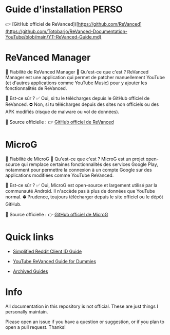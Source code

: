 # Guide d'installation PERSO
👉 [GitHub officiel de ReVanced]([https://github.com/ReVanced](https://github.com/Totobarjo/ReVanced-Documentation-YouTube/blob/main/YT-ReVanced-Guide.md)

# ReVanced Manager
🔹 Fiabilité de ReVanced Manager
📌 Qu'est-ce que c'est ?
ReVanced Manager est une application qui permet de patcher manuellement YouTube (et d'autres applications comme YouTube Music) pour y ajouter les fonctionnalités de ReVanced.

📌 Est-ce sûr ?
✅ Oui, si tu le télécharges depuis le GitHub officiel de ReVanced.
⛔ Non, si tu télécharges depuis des sites non officiels ou des APK modifiés (risque de malware ou vol de données).

📌 Source officielle :
👉 [GitHub officiel de ReVanced](https://github.com/ReVanced)
<br/>

# MicroG
🔹 Fiabilité de MicroG
📌 Qu'est-ce que c'est ?
MicroG est un projet open-source qui remplace certaines fonctionnalités des services Google Play, notamment pour permettre la connexion à un compte Google sur des applications modifiées comme YouTube ReVanced.

📌 Est-ce sûr ?
✅ Oui, MicroG est open-source et largement utilisé par la communauté Android. Il n'accède pas à plus de données que YouTube normal.
⛔ Prudence, toujours télécharger depuis le site officiel ou le dépôt GitHub.

📌 Source officielle :
👉 [GitHub officiel de MicroG](https://github.com/microg/GmsCore)

# Quick links

- [Simplified Reddit Client ID Guide](https://github.com/KobeW50/ReVanced-Documentation/blob/main/Reddit-Client-ID-Guide.md#info)

- [YouTube ReVanced Guide for Dummies](https://github.com/KobeW50/ReVanced-Documentation/blob/main/YT-ReVanced-Guide.md#before-you-begin)

- [Archived Guides](https://github.com/KobeW50/ReVanced-Documentation/tree/main/archived)

# Info

All documentation in this repository is not official. These are just things I personally maintain.

Please open an issue if you have a question or suggestion, or if you plan to open a pull request. Thanks!

